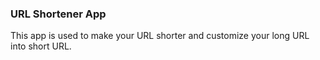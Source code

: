 ### URL Shortener App

This app is used to make your URL shorter and customize your long URL into short URL.
